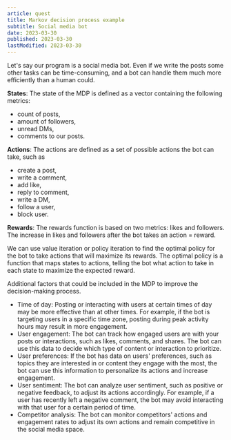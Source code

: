 ```yaml
---
article: quest
title: Markov decision process example
subtitle: Social media bot
date: 2023-03-30
published: 2023-03-30
lastModified: 2023-03-30
---
```


Let's say our program is a social media bot. Even if we write the posts some other tasks can be time-consuming, and a bot can handle them much more efficiently than a human could.

**States**: The state of the MDP is defined as a vector containing the following metrics: 
- count of posts, 
- amount of followers, 
- unread DMs, 
- comments to our posts.

**Actions**: The actions are defined as a set of possible actions the bot can take, such as 
- create a post,
- write a comment,
- add like,
- reply to comment,
- write a DM,
- follow a user,
- block user.

**Rewards**: The rewards function is based on two metrics: likes and followers. The increase in likes and followers after the bot takes an action = reward.

We can use value iteration or policy iteration to find the optimal policy for the bot to take actions that will maximize its rewards. The optimal policy is a function that maps states to actions, telling the bot what action to take in each state to maximize the expected reward.


Additional factors that could be included in the MDP to improve the decision-making process.

- Time of day: Posting or interacting with users at certain times of day may be more effective than at other times. For example, if the bot is targeting users in a specific time zone, posting during peak activity hours may result in more engagement.
- User engagement: The bot can track how engaged users are with your posts or interactions, such as likes, comments, and shares. The bot can use this data to decide which type of content or interaction to prioritize.
- User preferences: If the bot has data on users' preferences, such as topics they are interested in or content they engage with the most, the bot can use this information to personalize its actions and increase engagement.
- User sentiment: The bot can analyze user sentiment, such as positive or negative feedback, to adjust its actions accordingly. For example, if a user has recently left a negative comment, the bot may avoid interacting with that user for a certain period of time.
- Competitor analysis: The bot can monitor competitors' actions and engagement rates to adjust its own actions and remain competitive in the social media space.